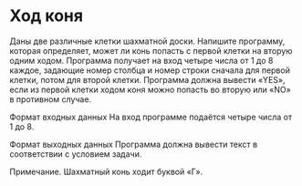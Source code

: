 # Ход коня

Даны две различные клетки шахматной доски. Напишите программу,  которая определяет, может ли конь попасть с первой клетки 
на вторую одним ходом. Программа получает на вход четыре числа от 1 до 8 каждое, задающие номер столбца и номер строки 
сначала для первой клетки, потом для второй клетки. Программа должна вывести «YES», если из первой клетки ходом коня 
можно попасть во вторую или «NO» в противном случае.

Формат входных данных
На вход программе подаётся четыре числа от 1 до 8.

Формат выходных данных
Программа должна вывести текст в соответствии с условием задачи.

Примечание. Шахматный конь ходит буквой «Г».